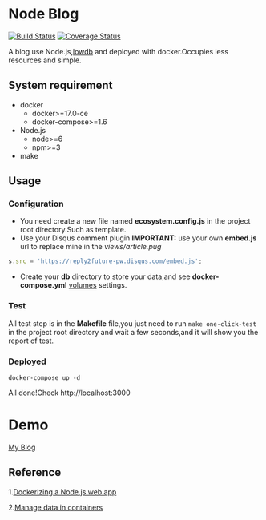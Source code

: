 # Node Blog

[![Build Status](https://travis-ci.org/feimeizhan/node-blog.svg?branch=simplify)](https://travis-ci.org/feimeizhan/node-blog)
[![Coverage Status](https://coveralls.io/repos/github/feimeizhan/node-blog/badge.svg?branch=simplify)](https://coveralls.io/github/feimeizhan/node-blog?branch=master)

A blog use Node.js,[lowdb](https://github.com/typicode/lowdb) and deployed with docker.Occupies less resources and simple.

## System requirement
- docker 
  - docker>=17.0-ce
  - docker-compose>=1.6
- Node.js
  - node>=6
  - npm>=3
- make

## Usage

### Configuration
- You need create a new file named **ecosystem.config.js** in the project root directory.Such as template.
- Use your Disqus comment plugin
**IMPORTANT:** use your own **embed.js** url to replace mine in the *views/article.pug*
```javascript
s.src = 'https://reply2future-pw.disqus.com/embed.js';
```
- Create your **db** directory to store your data,and see **docker-compose.yml** [volumes](https://docs.docker.com/engine/reference/builder/#volume) settings.
### Test 
All test step is in the **Makefile** file,you just need to run `make one-click-test` in the project root directory and wait a few seconds,and it will show you the report of test.

### Deployed
```docker
docker-compose up -d
```
All done!Check http://localhost:3000
# Demo
[My Blog](http://blog.reply2future.pw)

## Reference
1.[Dockerizing a Node.js web app](https://nodejs.org/en/docs/guides/nodejs-docker-webapp/)

2.[Manage data in containers](https://docs.docker.com/engine/tutorials/dockervolumes/)
